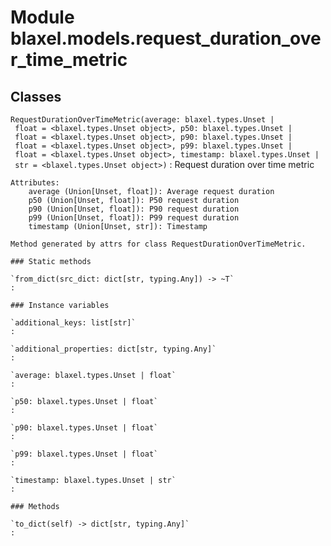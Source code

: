 Module blaxel.models.request_duration_over_time_metric
======================================================

Classes
-------

`RequestDurationOverTimeMetric(average: blaxel.types.Unset | float = <blaxel.types.Unset object>, p50: blaxel.types.Unset | float = <blaxel.types.Unset object>, p90: blaxel.types.Unset | float = <blaxel.types.Unset object>, p99: blaxel.types.Unset | float = <blaxel.types.Unset object>, timestamp: blaxel.types.Unset | str = <blaxel.types.Unset object>)`
:   Request duration over time metric
    
    Attributes:
        average (Union[Unset, float]): Average request duration
        p50 (Union[Unset, float]): P50 request duration
        p90 (Union[Unset, float]): P90 request duration
        p99 (Union[Unset, float]): P99 request duration
        timestamp (Union[Unset, str]): Timestamp
    
    Method generated by attrs for class RequestDurationOverTimeMetric.

    ### Static methods

    `from_dict(src_dict: dict[str, typing.Any]) ‑> ~T`
    :

    ### Instance variables

    `additional_keys: list[str]`
    :

    `additional_properties: dict[str, typing.Any]`
    :

    `average: blaxel.types.Unset | float`
    :

    `p50: blaxel.types.Unset | float`
    :

    `p90: blaxel.types.Unset | float`
    :

    `p99: blaxel.types.Unset | float`
    :

    `timestamp: blaxel.types.Unset | str`
    :

    ### Methods

    `to_dict(self) ‑> dict[str, typing.Any]`
    :